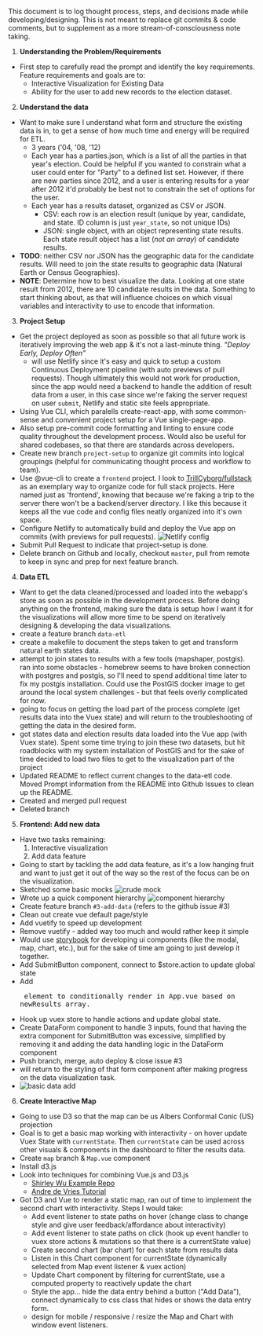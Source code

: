 This document is to log thought process, steps, and decisions made while developing/designing.  This is not meant to replace git commits & code comments, but to supplement as a more stream-of-consciousness note taking.

1.  **Understanding the Problem/Requirements**  
  - First step to carefully read the prompt and identify the key requirements.  Feature requirements and goals are to:  
    - Interactive Visualization for Existing Data  
    - Ability for the user to add new records to the election dataset.
2.  **Understand the data**  
  - Want to make sure I understand what form and structure the existing data is in, to get a sense of how much time and energy will be required for ETL.
    - 3 years ('04, '08, '12)
    - Each year has a parties.json, which is a list of all the parties in that year's election.  Could be helpful if you wanted to constrain what a user could enter for "Party" to a defined list set.  However, if there are new parties since 2012, and a user is entering results for a year after 2012 it'd probably be best not to constrain the set of options for the user.
    - Each year has a results dataset, organized as CSV or JSON.
      - CSV:  each row is an election result (unique by year, candidate, and state.  ID column is just `year_state`, so not unique IDs)
      - JSON:  single object, with an object representing state results.  Each state result object has a list (_not an array_) of candidate results.
  - **TODO**:  neither CSV nor JSON has the geographic data for the candidate results.  Will need to join the state results to geographic data (Natural Earth or Census Geographies).  
  - **NOTE**:  Determine how to best visualize the data.  Looking at one state result from 2012, there are 10 candidate results in the data.  Something to start thinking about, as that will influence choices on which visual variables and interactivity to use to encode that information.
3.  **Project Setup**  
  - Get the project deployed as soon as possible so that all future work is iteratively improving the web app & it's not a last-minute thing.  *"Deploy Early, Deploy Often"*
    - will use Netlify since it's easy and quick to setup a custom Continuous Deployment pipeline (with auto previews of pull requests).  Though ultimately this would not work for production, since the app would need a backend to handle the addition of result data from a user, in this case since we're faking the server request on user `submit`, Netlify and static site feels appropriate.
  - Using Vue CLI, which paralells create-react-app, with some common-sense and convenient project setup for a Vue single-page-app.  
  - Also setup pre-commit code formatting and linting to ensure code quality throughout the development process.  Would also be useful for shared codebases, so that there are standards across developers.
  - Create new branch `project-setup` to organize git commits into logical groupings (helpful for communicating thought process and workflow to team).
  - Use @vue-cli to create a `frontend` project.  I look to [TrillCyborg/fullstack](https://github.com/TrillCyborg/fullstack) as an exemplary way to organize code for full stack projects.  Here named just as 'frontend', knowing that because we're faking a trip to the server there won't be a backend/server directory.  I like this because it keeps all the vue code and config files neatly organized into it's own space.
  - Configure Netlify to automatically build and deploy the Vue app on commits (with previews for pull requests).  ![Netlify config](./docs/netlify-config.png)
  - Submit Pull Request to indicate that project-setup is done.
  - Delete branch on Github and locally, checkout `master`, pull from remote to keep in sync and prep for next feature branch.  
  4.  **Data ETL**  
  - Want to get the data cleaned/processed and loaded into the webapp's store as soon as possible in the development process.  Before doing anything on the frontend, making sure the data is setup how I want it for the visualizations will allow more time to be spend on iteratively designing & developing the data visualizations.  
  - create a feature branch `data-etl`
  - create a makefile to document the steps taken to get and transform natural earth states data.
  - attempt to join states to results with a few tools (mapshaper, postgis).  ran into some obstacles - homebrew seems to have broken connection with postgres and postgis, so I'll need to spend additional time later to fix my postgis installation.  Could use the PostGIS docker image to get around the local system challenges - but that feels overly complicated for now.
  - going to focus on getting the load part of the process complete (get results data into the Vuex state) and will return to the troubleshooting of getting the data in the desired form.  
  - got states data and election results data loaded into the Vue app (with Vuex state).  Spent some time trying to join these two datasets, but hit roadblocks with my system installation of PostGIS and for the sake of time decided to load two files to get to the visualization part of the project  
  - Updated README to reflect current changes to the data-etl code.  Moved Prompt information from the README into Github Issues to clean up the README.
  - Created and merged pull request
  - Deleted branch  
  5.  **Frontend:  Add new data**  
  - Have two tasks remaining:  
    1.  Interactive visualization  
    2.  Add data feature  
  - Going to start by tackling the add data feature, as it's a low hanging fruit and want to just get it out of the way so the rest of the focus can be on the visualization.  
  - Sketched some basic mocks ![crude mock](./docs/crude-mock.jpg)  
  - Wrote up a quick component hierarchy ![component hierarchy](./docs/component-hierarchy.jpg)  
  - Create feature branch `#3-add-data` (refers to the github issue #3)
  - Clean out create vue default page/style
  - Add vuetify to speed up development
  - Remove vuetify - added way too much and would rather keep it simple
  - Would use [storybook](https://storybook.js.org/docs/guides/guide-vue/) for developing ui components (like the modal, map, chart, etc.), but for the sake of time am going to just develop it together.
  - Add SubmitButton component, connect to $store.action to update global state
  - Add <pre> element to conditionally render in App.vue based on newResults array.
  - Hook up vuex store to handle actions and update global state. 
  - Create DataForm component to handle 3 inputs, found that having the extra component for SubmitButton was excessive, simplified by removing it and adding the data handling logic in the DataForm component
  - Push branch, merge, auto deploy & close issue #3
  - will return to the styling of that form component after making progress on the data visualization task.
 - ![basic data add](./docs/datasubmit.png)
 6.  **Create Interactive Map**  
 - Going to use D3 so that the map can be us Albers Conformal Conic (US) projection  
 - Goal is to get a basic map working with interactivity - on hover update Vuex State with `currentState`.  Then `currentState` can be used across other visuals & components in the dashboard to filter the results data.  
 - Create `map` branch & `Map.vue` component
 - Install d3.js
 - Look into techniques for combining Vue.js and D3.js
   - [Shirley Wu Example Repo](https://github.com/sxywu/vue-d3-example/tree/master/src)
   - [Andre de Vries Tutorial](https://levelup.gitconnected.com/d3-js-and-vue-js-7a6a721eb79f)
- Got D3 and Vue to render a static map, ran out of time to implement the second chart with interactivity.  Steps I would take:
  - Add event listener to state paths on hover (change class to change style and give user feedback/affordance about interactivity)
  - Add event listener to state paths on click (hook up event handler to vuex store actions & mutations so that there is a currentState value)
  - Create second chart (bar chart) for each state from results data
  - Listen in this Chart component for currentState (dynamically selected from Map event listener & vuex action)
  - Update Chart component by filtering for currentState, use a computed property to reactively update the chart
  - Style the app... hide the data entry behind a button ("Add Data"), connect dynamically to css class that hides or shows the data entry form.
  - design for mobile / responsive / resize the Map and Chart with window event listeners.